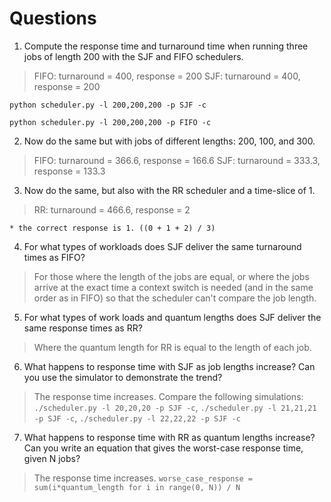 # Questions

1. Compute the response time and turnaround time when running three jobs of length 200 with the SJF and FIFO schedulers.
> FIFO: turnaround = 400, response = 200
> SJF: turnaround = 400, response = 200
   
   `python scheduler.py -l 200,200,200 -p SJF -c`
   
   `python scheduler.py -l 200,200,200 -p FIFO -c`

2. Now do the same but with jobs of different lengths: 200, 100, and 300.
> FIFO: turnaround = 366.6, response = 166.6
> SJF: turnaround = 333.3, response = 133.3

3. Now do the same, but also with the RR scheduler and a time-slice of 1.
> RR: turnaround = 466.6, response = 2

    * the correct response is 1. ((0 + 1 + 2) / 3)

4. For what types of workloads does SJF deliver the same turnaround times as FIFO?
> For those where the length of the jobs are equal, or where the jobs arrive at the exact time a context switch is needed (and in the same order as in FIFO) so that the scheduler can't compare the job length. 

5. For what types of work loads and quantum lengths does SJF deliver the same response times as RR?
> Where the quantum length for RR is equal to the length of each job.

6. What happens to response time with SJF as job lengths increase? Can you use the simulator to demonstrate the trend?
> The response time increases. Compare the following simulations: `./scheduler.py -l 20,20,20 -p SJF -c`, `./scheduler.py -l 21,21,21 -p SJF -c`, `./scheduler.py -l 22,22,22 -p SJF -c`

7. What happens to response time with RR as quantum lengths increase? Can you write an equation that gives the worst-case response time, given N jobs?
> The response time increases. `worse_case_response = sum(i*quantum_length for i in range(0, N)) / N` 
